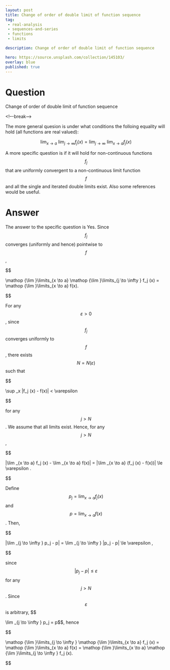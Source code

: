```yaml
---
layout: post
title: Change of order of double limit of function sequence
tag:
 - real-analysis
 - sequences-and-series
 - functions
 - limits

description: Change of order of double limit of function sequence

hero: https://source.unsplash.com/collection/145103/
overlay: blue 
published: true
---
```


# Question 

Change of order of double limit of function sequence

<!–-break-–>


The more general quesion is under what conditions the folloing equality will hold (all functions are real valued):

 $$ 
\lim_{x \rightarrow a} \ \lim_{j \rightarrow \infty} f_j(x) = \lim_{j \rightarrow \infty} \ \lim_{x \rightarrow a} f_j(x)
 $$ 

A more specific question is if it will hold for non-continuous functions $$f_j$$ that are uniformly convergent to a non-continuous limit function $$f$$ and all the single and iterated double limits exist.
Also some references would be useful.

# Answer 


The answer to the specific question is Yes.
Since $$f_j$$ converges (uniformly and hence) pointwise to $$f$$,

 $$ 

\mathop {\lim }\limits_{x \to a} \mathop {\lim }\limits_{j \to \infty } f_j (x) = \mathop {\lim }\limits_{x \to a} f(x).

 $$ 

For any $$\varepsilon > 0$$, since $$f_j$$ converges uniformly to $$f$$, there exists $$N = N(\varepsilon)$$ such that

 $$ 

\sup _x |f_j (x) - f(x)| < \varepsilon 

 $$ 

for any $$j > N$$. We assume that all limits exist. Hence, for any $$j > N$$,

 $$ 

|\lim _{x \to a} f_j (x) - \lim _{x \to a} f(x)| = |\lim _{x \to a} (f_j (x) - f(x))| \le \varepsilon .

 $$ 

Define $$p_j = \lim _{x \to a} f_j (x)$$ and $$p = \lim _{x \to a} f(x)$$. Then,

 $$ 

|\lim _{j \to \infty } p_j  - p| = \lim _{j \to \infty } |p_j  - p| \le \varepsilon ,

 $$ 

since $$|p_j - p| \leq \varepsilon$$ for any $$j > N$$. Since $$\varepsilon$$ is arbitrary, $$
\lim _{j \to \infty } p_j  = p$$, hence

 $$ 

\mathop {\lim }\limits_{j \to \infty } \mathop {\lim }\limits_{x \to a} f_j (x) = \mathop {\lim }\limits_{x \to a} f(x) = \mathop {\lim }\limits_{x \to a} \mathop {\lim }\limits_{j \to \infty } f_j (x).

 $$ 


